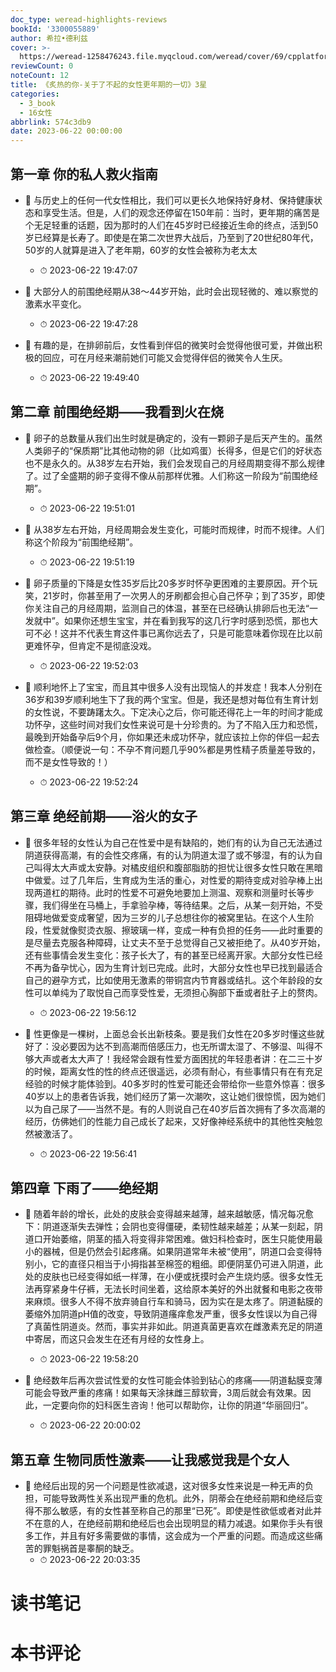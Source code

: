 ```yaml
---
doc_type: weread-highlights-reviews
bookId: '3300055889'
author: 希拉•德利兹
cover: >-
  https://weread-1258476243.file.myqcloud.com/weread/cover/69/cpplatform_x5k5cpe6tr3p1tcdqkyrts/t7_cpplatform_x5k5cpe6tr3p1tcdqkyrts1681788162.jpg
reviewCount: 0
noteCount: 12
title: 《炙热的你-关于了不起的女性更年期的一切》3星
categories:
  - 3_book
  - 16女性
abbrlink: 574c3db9
date: 2023-06-22 00:00:00
---
```



## 第一章 你的私人救火指南


- 📌 与历史上的任何一代女性相比，我们可以更长久地保持好身材、保持健康状态和享受生活。但是，人们的观念还停留在150年前：当时，更年期的痛苦是个无足轻重的话题，因为那时的人们在45岁时已经接近生命的终点，活到50岁已经算是长寿了。即使是在第二次世界大战后，乃至到了20世纪80年代，50岁的人就算是进入了老年期，60岁的女性会被称为老太太 
    - ⏱ 2023-06-22 19:47:07 

- 📌 大部分人的前围绝经期从38～44岁开始，此时会出现轻微的、难以察觉的激素水平变化。 
    - ⏱ 2023-06-22 19:47:28 

- 📌 有趣的是，在排卵前后，女性看到伴侣的微笑时会觉得他很可爱，并做出积极的回应，可在月经来潮前她们可能又会觉得伴侣的微笑令人生厌。 
    - ⏱ 2023-06-22 19:49:40 
## 第二章 前围绝经期——我看到火在烧


- 📌 卵子的总数量从我们出生时就是确定的，没有一颗卵子是后天产生的。虽然人类卵子的“保质期”比其他动物的卵（比如鸡蛋）长得多，但是它们的好状态也不是永久的。从38岁左右开始，我们会发现自己的月经周期变得不那么规律了。过了全盛期的卵子变得不像从前那样优雅。人们称这一阶段为“前围绝经期”。 
    - ⏱ 2023-06-22 19:51:01 

- 📌 从38岁左右开始，月经周期会发生变化，可能时而规律，时而不规律。人们称这个阶段为“前围绝经期”。 
    - ⏱ 2023-06-22 19:51:19 

- 📌 卵子质量的下降是女性35岁后比20多岁时怀孕更困难的主要原因。开个玩笑，21岁时，你甚至用了一次男人的牙刷都会担心自己怀孕；到了35岁，即使你关注自己的月经周期，监测自己的体温，甚至在已经确认排卵后也无法“一发就中”。如果你还想生宝宝，并在看到我写的这几行字时感到恐慌，那也大可不必！这并不代表生育这件事已离你远去了，只是可能意味着你现在比以前更难怀孕，但肯定不是彻底没戏。 
    - ⏱ 2023-06-22 19:52:03 

- 📌 顺利地怀上了宝宝，而且其中很多人没有出现恼人的并发症！我本人分别在36岁和39岁顺利地生下了我的两个宝宝。但是，我还是想对每位有生育计划的女性说，不要踌躇太久。下定决心之后，你可能还得花上一年的时间才能成功怀孕，这些时间对我们女性来说可是十分珍贵的。为了不陷入压力和恐慌，最晚到开始备孕后9个月，你如果还未成功怀孕，就应该拉上你的伴侣一起去做检查。（顺便说一句：不孕不育问题几乎90%都是男性精子质量差导致的，而不是女性导致的！） 
    - ⏱ 2023-06-22 19:52:24 
## 第三章 绝经前期——浴火的女子


- 📌 很多年轻的女性认为自己在性爱中是有缺陷的，她们有的认为自己无法通过阴道获得高潮，有的会性交疼痛，有的认为阴道太湿了或不够湿，有的认为自己叫得太大声或太安静。对橘皮组织和腹部脂肪的担忧让很多女性只敢在黑暗中做爱。过了几年后，生育成为生活的重心，对性爱的期待变成对验孕棒上出现两道杠的期待。此时的性爱不可避免地要加上测温、观察和测量时长等步骤，我们得坐在马桶上，手拿验孕棒，等待结果。之后，从某一刻开始，不受阻碍地做爱变成奢望，因为三岁的儿子总想往你的被窝里钻。在这个人生阶段，性爱就像熨烫衣服、擦玻璃一样，变成一种有负担的任务——此时重要的是尽量去克服各种障碍，让丈夫不至于总觉得自己又被拒绝了。从40岁开始，还有些事情会发生变化：孩子长大了，有的甚至已经离开家。大部分女性已经不再为备孕忧心，因为生育计划已完成。此时，大部分女性也早已找到最适合自己的避孕方式，比如使用无激素的带铜宫内节育器或结扎。这个年龄段的女性可以单纯为了取悦自己而享受性爱，无须担心胸部下垂或者肚子上的赘肉。 
    - ⏱ 2023-06-22 19:56:12 

- 📌 性更像是一棵树，上面总会长出新枝条。要是我们女性在20多岁时懂这些就好了：没必要因为达不到高潮而倍感压力，也无所谓太湿了、不够湿、叫得不够大声或者太大声了！我经常会跟有性爱方面困扰的年轻患者讲：在二三十岁的时候，距离女性的性的终点还很遥远，必须有耐心，有些事情只有在有充足经验的时候才能体验到。40多岁时的性爱可能还会带给你一些意外惊喜：很多40岁以上的患者告诉我，她们经历了第一次潮吹，这让她们很惊慌，因为她们以为自己尿了——当然不是。有的人则说自己在40岁后首次拥有了多次高潮的经历，仿佛她们的性能力自己成长了起来，又好像神经系统中的其他性突触忽然被激活了。 
    - ⏱ 2023-06-22 19:56:41 
## 第四章 下雨了——绝经期


- 📌 随着年龄的增长，此处的皮肤会变得越来越薄，越来越敏感，情况每况愈下：阴道逐渐失去弹性；会阴也变得僵硬，柔韧性越来越差；从某一刻起，阴道口开始萎缩，阴茎的插入将变得非常困难。做妇科检查时，医生只能使用最小的器械，但是仍然会引起疼痛。如果阴道常年未被“使用”，阴道口会变得特别小，它的直径只相当于小拇指甚至棉签的粗细。即便阴茎仍可进入阴道，此处的皮肤也已经变得如纸一样薄，在小便或抚摸时会产生烧灼感。很多女性无法再穿紧身牛仔裤，无法长时间坐着，这给原本美好的外出就餐和电影之夜带来麻烦。很多人不得不放弃骑自行车和骑马，因为实在是太疼了。阴道黏膜的萎缩外加阴道pH值的改变，导致阴道瘙痒愈发严重，很多女性误以为自己得了真菌性阴道炎。然而，事实并非如此。阴道真菌更喜欢在雌激素充足的阴道中寄居，而这只会发生在还有月经的女性身上。 
    - ⏱ 2023-06-22 19:58:20 

- 📌 绝经数年后再次尝试性爱的女性可能会体验到钻心的疼痛——阴道黏膜变薄可能会导致严重的疼痛！如果每天涂抹雌三醇软膏，3周后就会有效果。因此，一定要向你的妇科医生咨询！他可以帮助你，让你的阴道“华丽回归”。 
    - ⏱ 2023-06-22 20:00:02 
## 第五章 生物同质性激素——让我感觉我是个女人


- 📌 绝经后出现的另一个问题是性欲减退，这对很多女性来说是一种无声的负担，可能导致两性关系出现严重的危机。此外，阴蒂会在绝经前期和绝经后变得不那么敏感，有的女性甚至称自己的那里“已死”。即使是性欲低或者对此并不在意的人，在绝经前期和绝经后也会出现明显的精力减退。如果你手头有很多工作，并且有好多需要做的事情，这会成为一个严重的问题。而造成这些痛苦的罪魁祸首是睾酮的缺乏。 
    - ⏱ 2023-06-22 20:03:35 

# 读书笔记


# 本书评论
